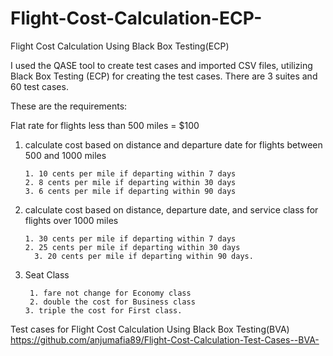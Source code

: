 # Flight-Cost-Calculation-ECP-
Flight Cost Calculation Using Black Box Testing(ECP)

I used the QASE tool to create test cases and imported CSV files, utilizing Black Box Testing (ECP) for creating the test cases. There are 3 suites and 60 test cases.

These are the requirements:

Flat rate for flights less than 500 miles = $100

1. calculate cost based on distance and departure date for flights between 500 and 1000 miles
   
       1. 10 cents per mile if departing within 7 days
       2. 8 cents per mile if departing within 30 days
       3. 6 cents per mile if departing within 90 days
3. calculate cost based on distance, departure date, and service class for flights over 1000 miles
   
       1. 30 cents per mile if departing within 7 days
       2. 25 cents per mile if departing within 30 days
  		 3. 20 cents per mile if departing within 90 days.
      
5. Seat Class

		1. fare not change for Economy class
 		2. double the cost for Business class
  	   3. triple the cost for First class.

Test cases for Flight Cost Calculation Using Black Box Testing(BVA)
https://github.com/anjumafia89/Flight-Cost-Calculation-Test-Cases--BVA-


 
